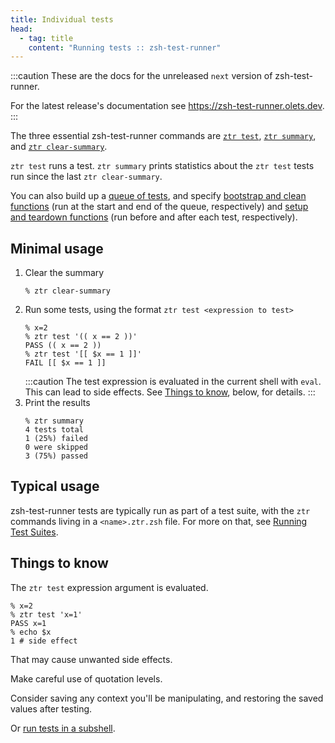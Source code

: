 ```yaml
---
title: Individual tests
head:
  - tag: title
    content: "Running tests :: zsh-test-runner"
---
```


:::caution
These are the docs for the unreleased `next` version of zsh-test-runner.

For the latest release's documentation see https://zsh-test-runner.olets.dev.
:::

The three essential zsh-test-runner commands are [`ztr test`](/reference/commands/#test), [`ztr summary`](/reference/commands/#summary), and [`ztr clear-summary`](/reference/commands/#clear-summary).

`ztr test` runs a test. `ztr summary` prints statistics about the `ztr test` tests run since the last `ztr clear-summary`.

You can also build up a [queue of tests](/reference/commands/#queue), and specify [bootstrap and clean functions](/reference/commands/#bootstrap-and-clean) (run at the start and end of the queue, respectively) and [setup and teardown functions](/reference/commands/#setup-and-teardown) (run before and after each test, respectively).

## Minimal usage

1. Clear the summary
    ```shell
    % ztr clear-summary
    ```
1. Run some tests, using the format `ztr test <expression to test>`
    ```shell
    % x=2
    % ztr test '(( x == 2 ))'
    PASS (( x == 2 ))
    % ztr test '[[ $x == 1 ]]'
    FAIL [[ $x == 1 ]]
    ```
    :::caution
    The test expression is evaluated in the current shell  with `eval`. This can lead to side effects. See [Things to know](#things-to-know), below, for details.
    :::
1. Print the results
    ```shell
    % ztr summary
    4 tests total
    1 (25%) failed
    0 were skipped
    3 (75%) passed
    ```

## Typical usage

zsh-test-runner tests are typically run as part of a test suite, with the `ztr` commands living in a `<name>.ztr.zsh` file. For more on that, see [Running Test Suites](/usage/test-suites).

## Things to know

The `ztr test` expression argument is evaluated. 

```shell
% x=2
% ztr test 'x=1'
PASS x=1
% echo $x
1 # side effect
```

That may cause unwanted side effects.

Make careful use of quotation levels.

Consider saving any context you'll be manipulating, and restoring the saved values after testing.

Or [run tests in a subshell](/usage/test-suites/#running-the-test-suite-in-a-subshell).